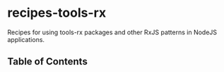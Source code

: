 # recipes-tools-rx

Recipes for using tools-rx packages and other RxJS patterns in NodeJS applications.

## Table of Contents

